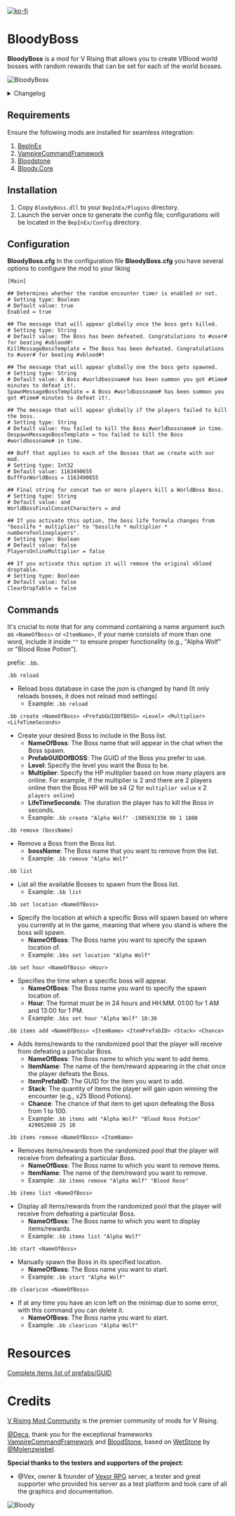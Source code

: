 [![ko-fi](https://ko-fi.com/img/githubbutton_sm.svg)](https://ko-fi.com/K3K8ENRQY)

# BloodyBoss

**BloodyBoss** is a mod for V Rising that allows you to create VBlood world bosses with random rewards that can be set for each of the world bosses.

![BloodyBoss](https://github.com/oscarpedrero/BloodyBoss/blob/master/Images/BloodyBoss.png?raw=true)

<details>
<summary>Changelog</summary>

`1.0.8`
- Added protection against being able to include a drive other than VBlood.
- Added command to reload the vblood database in case the json is changed by hand.
- Added option in the BloodyBoss.cfg configuration file a section to prevent the boss from doing its original drop

`1.0.7`
- Fixed bug that caused the BloodyBoss reward system and death message to also affect the game's default Vblood if the VBlood Prefab was set to BloodyBoss and BloodyBoss was active at that time.

`1.0.6`
- Bloody.Core dependency removed as dll and added as framework
- The drop calculation formula has been solved, now it is not 100% as it used to be

`1.0.5`
- Addeed clearicon command

`1.0.4`
- Added the PlayersOnlineMultiplier option in the general configuration of the mod to activate or deactivate the online player multiplier.

`1.0.3`
- Fixed the error where the Boss's life multiplier used the total number of users registered on the server and not the number of users online on the server.
- Fixed the bug that the boss autospawn had. A new spawn system has been generated to avoid incompatibilities with other mods
- Fixed bug that caused the BloodyBoss reward system and death message to also affect the game's default Vblood if the VBlood Prefab was configured as BloodyBoss.

`1.0.0`
- Initial public release of the mod
</details>

## Requirements
Ensure the following mods are installed for seamless integration:

1. [BepInEx](https://github.com/BepInEx/BepInEx)
2. [VampireCommandFramework](https://github.com/decaprime/VampireCommandFramework)
3. [Bloodstone](https://github.com/decaprime/Bloodstone)
3. [Bloody.Core](https://github.com/oscarpedrero/BloodyCore)

## Installation
1. Copy `BloodyBoss.dll` to your `BepInEx/Plugins` directory.
2. Launch the server once to generate the config file; configurations will be located in the `BepInEx/Config` directory.

## Configuration

**BloodyBoss.cfg** In the configuration file **BloodyBoss.cfg** you have several options to configure the mod to your liking

```
[Main]

## Determines whether the random encounter timer is enabled or not.
# Setting type: Boolean
# Default value: true
Enabled = true

## The message that will appear globally once the boss gets killed.
# Setting type: String
# Default value: The Boss has been defeated. Congratulations to #user# for beating #vblood#!
KillMessageBossTemplate = The Boss has been defeated. Congratulations to #user# for beating #vblood#!

## The message that will appear globally one the boss gets spawned.
# Setting type: String
# Default value: A Boss #worldbossname# has been summon you got #time# minutes to defeat it!.
SpawnMessageBossTemplate = A Boss #worldbossname# has been summon you got #time# minutes to defeat it!.

## The message that will appear globally if the players failed to kill the boss.
# Setting type: String
# Default value: You failed to kill the Boss #worldbossname# in time.
DespawnMessageBossTemplate = You failed to kill the Boss #worldbossname# in time.

## Buff that applies to each of the Bosses that we create with our mod.
# Setting type: Int32
# Default value: 1163490655
BuffForWorldBoss = 1163490655

## Final string for concat two or more players kill a WorldBoss Boss.
# Setting type: String
# Default value: and
WorldBossFinalConcatCharacters = and

## If you activate this option, the boss life formula changes from "bosslife * multiplier" to "bosslife * multiplier * numberofonlineplayers".
# Setting type: Boolean
# Default value: false
PlayersOnlineMultiplier = false

## If you activate this option it will remove the original vblood droptable.
# Setting type: Boolean
# Default value: false
ClearDropTable = false
```

## Commands
It's crucial to note that for any command containing a name argument such as `<NameOfBoss>` or `<ItemName>`, if your name consists of more than one word, include it inside `""` to ensure proper functionality (e.g., "Alpha Wolf" or "Blood Rose Potion").

prefix: `.bb`.

```ansi
.bb reload
```
- Reload boss database in case the json is changed by hand (It only reloads bosses, it does not reload mod settings)
  - Example: `.bb reload`

```ansi
.bb create <NameOfBoss> <PrefabGUIDOfBOSS> <Level> <Multiplier> <LifeTimeSeconds>
```
- Create your desired Boss to include in the Boss list.
  - **NameOfBoss**: The Boss name that will appear in the chat when the Boss spawn.
  - **PrefabGUIDOfBOSS**: The GUID of the Boss you prefer to use. 
  - **Level**: Specify the level you want the Boss  to be.
  - **Multiplier**: Specify the HP multiplier based on how many players are online. For example, if the multiplier is 2 and there are 2 players online then the Boss HP will be x4 (2 for `multiplier value` x 2 `players online`) 
  - **LifeTimeSeconds**: The duration the player has to kill the Boss in seconds.
  - Example: `.bb create "Alpha Wolf" -1905691330 90 1 1800`

```ansi
.bb remove (bossName)
```
- Remove a Boss from the Boss list.
  - **bossName**: The Boss name that you want to remove from the list.
  - Example: `.bb remove "Alpha Wolf"`

```ansi
.bb list
```
- List all the available Bosses to spawn from the Boss list.
  - Example: `.bb list`

```ansi
.bb set location <NameOfBoss>
```
- Specify the location at which a specific Boss will spawn based on where you currently at in the game, meaning that where you stand is where the boss will spawn.
  - **NameOfBoss**: The Boss name you want to specify the spawn location of.
  - Example: `.bbs set location "Alpha Wolf"`

```ansi
.bb set hour <NameOfBoss> <Hour>
```
- Specifies the time when a specific boss will appear.
  - **NameOfBoss**: The Boss name you want to specify the spawn location of.
  - **Hour**:  The format must be in 24 hours and HH:MM. 01:00 for 1 AM and 13:00 for 1 PM.
  - Example: `.bbs set hour "Alpha Wolf" 18:30`

```ansi
.bb items add <NameOfBoss> <ItemName> <ItemPrefabID> <Stack> <Chance>
```
- Adds items/rewards to the randomized pool that the player will receive from defeating a particular Boss.
  - **NameOfBoss**: The Boss name to which you want to add items.
  - **ItemName**: The name of the item/reward appearing in the chat once the player defeats the Boss.
  - **ItemPrefabID**: The GUID for the item you want to add.
  - **Stack**: The quantity of items the player will gain upon winning the encounter (e.g., x25 Blood Potions).
  - **Chance**: The chance of that item to get upon defeating the Boss from 1 to 100.
  - Example: `.bb items add "Alpha Wolf" "Blood Rose Potion" 429052660 25 10`

```ansi
.bb items remove <NameOfBoss> <ItemName>
```
- Removes items/rewards from the randomized pool that the player will receive from defeating a particular Boss.
  - **NameOfBoss**: The Boss name to which you want to remove items.
  - **ItemName**: The name of the item/reward you want to remove.
  - Example: `.bb items remove "Alpha Wolf" "Blood Rose"`

```ansi
.bb items list <NameOfBoss>
```
- Display all items/rewards from the randomized pool that the player will receive from defeating a particular Boss.
  - **NameOfBoss**: The Boss name to which you want to display items/rewards.
  - Example: `.bb items list "Alpha Wolf"`

```ansi
.bb start <NameOfBoss>
```
- Manually spawn the Boss in its specified location.
  - **NameOfBoss**: The Boss name you want to start.
  - Example: `.bb start "Alpha Wolf"`

```ansi
.bb clearicon <NameOfBoss>
```
- If at any time you have an icon left on the minimap due to some error, with this command you can delete it.
  - **NameOfBoss**: The Boss name you want to start.
  - Example: `.bb clearicon "Alpha Wolf"`

# Resources

[Complete items list of prefabs/GUID](https://discord.com/channels/978094827830915092/1117273637024714862/1117273642817044571)

# Credits

[V Rising Mod Community](https://discord.gg/vrisingmods) is the premier community of mods for V Rising.

[@Deca](https://github.com/decaprime), thank you for the exceptional frameworks [VampireCommandFramework](https://github.com/decaprime/VampireCommandFramework) and [BloodStone](https://github.com/decaprime/Bloodstone), based on [WetStone](https://github.com/molenzwiebel/Wetstone) by [@Molenzwiebel](https://github.com/molenzwiebel).

**Special thanks to the testers and supporters of the project:**

- @Vex, owner & founder of [Vexor RPG](https://discord.gg/JpVsKVvKNR) server, a tester and great supporter who provided his server as a test platform and took care of all the graphics and documentation.

![Bloody](https://github.com/oscarpedrero/BloodyBoss/blob/master/Images/Bloody.png?raw=true)

